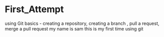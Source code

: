 # First_Attempt
using Git basics - creating a repository, creating a branch , pull a request, merge a pull request
my name is sam this is my first time using git
